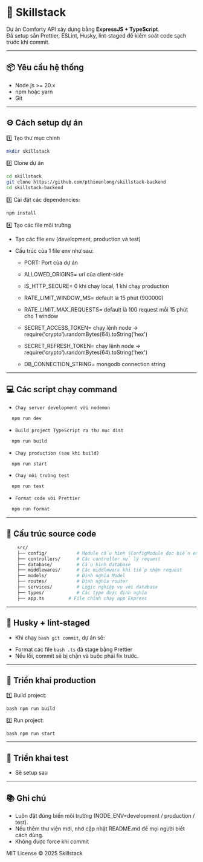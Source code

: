 # 🚀 Skillstack

Dự án Comforty API xây dựng bằng **ExpressJS + TypeScript**.  
Đã setup sẵn Prettier, ESLint, Husky, lint-staged để kiểm soát code sạch trước khi commit.

---

## :package: Yêu cầu hệ thống

- Node.js >= 20.x
- npm hoặc yarn
- Git

---

## ⚙️ Cách setup dự án

:one: Tạo thư mục chính

```bash
mkdir skillstack
```

:two: Clone dự án

```bash
cd skillstack
git clone https://github.com/pthieenlong/skillstack-backend
cd skillstack-backend
```

:three: Cài đặt các dependencies:

```bash
npm install
```

:four: Tạo các file môi trường

- Tạo các file env (development, production và test)
- Cấu trúc của 1 file env như sau:

  - PORT: Port của dự án

  - ALLOWED_ORIGINS= url của client-side
  - IS_HTTP_SECURE= 0 khi chạy local, 1 khi chạy production

  - RATE_LIMIT_WINDOW_MS= default là 15 phút (900000)
  - RATE_LIMIT_MAX_REQUESTS= default là 100 request mỗi 15 phút cho 1 window

  - SECRET_ACCESS_TOKEN= chạy lệnh node -> require('crypto').randomBytes(64).toString('hex')
  - SECRET_REFRESH_TOKEN= chạy lệnh node -> require('crypto').randomBytes(64).toString('hex')

  - DB_CONNECTION_STRING= mongodb connection string

---

## :computer: Các script chạy command

-     Chạy server development với nodemon

```bash
  npm run dev
```

-     Build project TypeScript ra thư mục dist

```bash
  npm run build
```

-     Chạy production (sau khi build)

```bash
  npm run start
```

-     Chạy môi trường test

```bash
  npm run test
```

-     Format code với Prettier

```bash
  npm run format
```

---

## :open_file_folder: Cấu trúc source code

```bash
    src/
    ├── config/           # Module cấu hình (ConfigModule đọc biến env)
    ├── controllers/      # Các controller xử lý request
    ├── database/         # Cấu hình database
    ├── middlewares/      # Các middleware khi tiếp nhận request
    ├── models/           # Định nghĩa Model
    ├── routes/           # Định nghĩa router
    ├── services/         # Logic nghiệp vụ với database
    ├── types/            # Các type được định nghĩa
    ├── app.ts         # File chính chạy app Express
```

---

## :wrench: Husky + lint-staged

- Khi chạy `bash git commit`, dự án sẽ:

* Format các file `bash .ts` đã stage bằng Prettier
* Nếu lỗi, commit sẽ bị chặn và buộc phải fix trước.

---

## :rocket: Triển khai production

:one: Build project:

`bash npm run build`

:two: Run project:

`bash npm run start`

---

## :rocket: Triển khai test

- Sẽ setup sau

---

## :books: Ghi chú

- Luôn đặt đúng biến môi trường (NODE_ENV=development / production / test).
- Nếu thêm thư viện mới, nhớ cập nhật README.md để mọi người biết cách dùng.
- Không được force khi commit

MIT License © 2025 Skillstack
